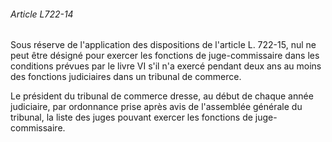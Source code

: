 ###### Article L722-14

Sous réserve de l'application des dispositions de l'article L. 722-15, nul ne peut être désigné pour exercer les fonctions de juge-commissaire dans les conditions prévues par le livre VI s'il n'a exercé pendant deux ans au moins des fonctions judiciaires dans un tribunal de commerce.

Le président du tribunal de commerce dresse, au début de chaque année judiciaire, par ordonnance prise après avis de l'assemblée générale du tribunal, la liste des juges pouvant exercer les fonctions de juge-commissaire.

